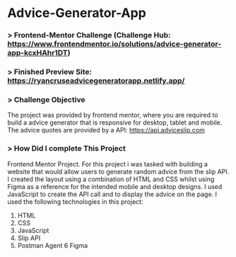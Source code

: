 # Advice-Generator-App

### > Frontend-Mentor Challenge (Challenge Hub: https://www.frontendmentor.io/solutions/advice-generator-app-kcxHAhr1DT)

### > Finished Preview Site: https://ryancruseadvicegeneratorapp.netlify.app/

### > Challenge Objective

The project was provided by frontend mentor, where you are required to build a advice generator that is responsive for desktop, tablet and mobile. The advice quotes are provided by a API: https://api.adviceslip.com

### > How Did I complete This Project

Frontend Mentor Project. For this project i was tasked with building a website that would allow users to generate random advice from the slip API. I created the layout using a combination of HTML and CSS whilst using Figma as a reference for the intended mobile and desktop designs. I used JavaScript to create the API call and to display the advice on the page. I used the following technologies in this project:

1. HTML
2. CSS
3. JavaScript 
4. Slip API
5. Postman Agent
6 Figma


